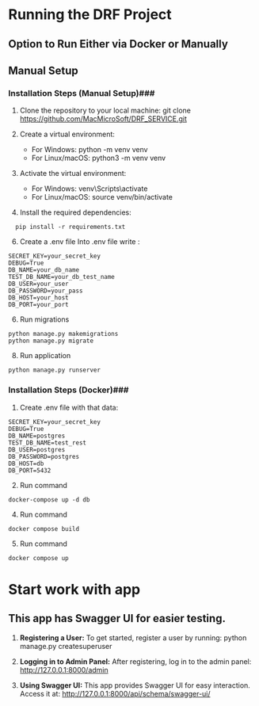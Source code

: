# Running the DRF Project

## Option to Run Either via Docker or Manually

## Manual Setup

### Installation Steps (**Manual Setup**)###

1. Clone the repository to your local machine:
   git clone https://github.com/MacMicroSoft/DRF_SERVICE.git

2. Create a virtual environment:
   - For Windows:
     python -m venv venv
   - For Linux/macOS:
     python3 -m venv venv

3. Activate the virtual environment:
   - For Windows:
     venv\Scripts\activate
   - For Linux/macOS:
     source venv/bin/activate

4. Install the required dependencies:
 ```plaintext
   pip install -r requirements.txt
```
6. Create a .env file
Into .env file write :
```plaintext
SECRET_KEY=your_secret_key
DEBUG=True
DB_NAME=your_db_name
TEST_DB_NAME=your_db_test_name
DB_USER=your_user
DB_PASSWORD=your_pass
DB_HOST=your_host
DB_PORT=your_port
```

6. Run migrations
```plaintext
python manage.py makemigrations
python manage.py migrate
```
8. Run application
```plaintext
python manage.py runserver
```

### Installation Steps (**Docker**)###
 

1. Create .env file with that data:
```plaintext
SECRET_KEY=your_secret_key
DEBUG=True
DB_NAME=postgres
TEST_DB_NAME=test_rest
DB_USER=postgres
DB_PASSWORD=postgres
DB_HOST=db
DB_PORT=5432
```
2. Run command
```plaintext
docker-compose up -d db
```

4. Run command
```plaintext
docker compose build
```

5. Run command
```plaintext
docker compose up
```

# Start work with app

## This app has Swagger UI for easier testing.

1. **Registering a User:**
   To get started, register a user by running:
   python manage.py createsuperuser

2. **Logging in to Admin Panel:**
   After registering, log in to the admin panel:
   http://127.0.0.1:8000/admin

3. **Using Swagger UI:**
   This app provides Swagger UI for easy interaction. Access it at:
   http://127.0.0.1:8000/api/schema/swagger-ui/

